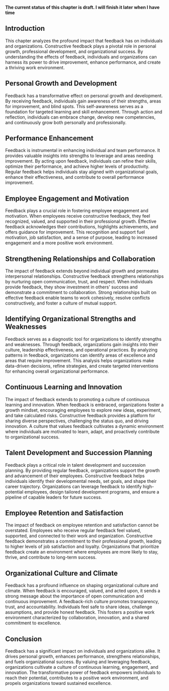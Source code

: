 **The current status of this chapter is draft. I will finish it later when I have time**

Introduction
------------

This chapter analyzes the profound impact that feedback has on individuals and organizations. Constructive feedback plays a pivotal role in personal growth, professional development, and organizational success. By understanding the effects of feedback, individuals and organizations can harness its power to drive improvement, enhance performance, and create a thriving work environment.

Personal Growth and Development
-------------------------------

Feedback has a transformative effect on personal growth and development. By receiving feedback, individuals gain awareness of their strengths, areas for improvement, and blind spots. This self-awareness serves as a foundation for targeted learning and skill enhancement. Through action and reflection, individuals can embrace change, develop new competencies, and continuously grow both personally and professionally.

Performance Enhancement
-----------------------

Feedback is instrumental in enhancing individual and team performance. It provides valuable insights into strengths to leverage and areas needing improvement. By acting upon feedback, individuals can refine their skills, optimize their performance, and achieve higher levels of productivity. Regular feedback helps individuals stay aligned with organizational goals, enhance their effectiveness, and contribute to overall performance improvement.

Employee Engagement and Motivation
----------------------------------

Feedback plays a crucial role in fostering employee engagement and motivation. When employees receive constructive feedback, they feel recognized, valued, and supported in their professional growth. Effective feedback acknowledges their contributions, highlights achievements, and offers guidance for improvement. This recognition and support fuel motivation, job satisfaction, and a sense of purpose, leading to increased engagement and a more positive work environment.

Strengthening Relationships and Collaboration
---------------------------------------------

The impact of feedback extends beyond individual growth and permeates interpersonal relationships. Constructive feedback strengthens relationships by nurturing open communication, trust, and respect. When individuals provide feedback, they show investment in others' success and demonstrate a commitment to collaboration. Strong relationships built on effective feedback enable teams to work cohesively, resolve conflicts constructively, and foster a culture of mutual support.

Identifying Organizational Strengths and Weaknesses
---------------------------------------------------

Feedback serves as a diagnostic tool for organizations to identify strengths and weaknesses. Through feedback, organizations gain insights into their culture, leadership effectiveness, and operational practices. By analyzing patterns in feedback, organizations can identify areas of excellence and areas that require improvement. This analysis helps organizations make data-driven decisions, refine strategies, and create targeted interventions for enhancing overall organizational performance.

Continuous Learning and Innovation
----------------------------------

The impact of feedback extends to promoting a culture of continuous learning and innovation. When feedback is embraced, organizations foster a growth mindset, encouraging employees to explore new ideas, experiment, and take calculated risks. Constructive feedback provides a platform for sharing diverse perspectives, challenging the status quo, and driving innovation. A culture that values feedback cultivates a dynamic environment where individuals are motivated to learn, adapt, and proactively contribute to organizational success.

Talent Development and Succession Planning
------------------------------------------

Feedback plays a critical role in talent development and succession planning. By providing regular feedback, organizations support the growth and advancement of their employees. Constructive feedback helps individuals identify their developmental needs, set goals, and shape their career trajectory. Organizations can leverage feedback to identify high-potential employees, design tailored development programs, and ensure a pipeline of capable leaders for future success.

Employee Retention and Satisfaction
-----------------------------------

The impact of feedback on employee retention and satisfaction cannot be overstated. Employees who receive regular feedback feel valued, supported, and connected to their work and organization. Constructive feedback demonstrates a commitment to their professional growth, leading to higher levels of job satisfaction and loyalty. Organizations that prioritize feedback create an environment where employees are more likely to stay, thrive, and contribute to long-term success.

Organizational Culture and Climate
----------------------------------

Feedback has a profound influence on shaping organizational culture and climate. When feedback is encouraged, valued, and acted upon, it sends a strong message about the importance of open communication and continuous improvement. A feedback-rich culture promotes transparency, trust, and accountability. Individuals feel safe to share ideas, challenge assumptions, and provide honest feedback. This fosters a positive work environment characterized by collaboration, innovation, and a shared commitment to excellence.

Conclusion
----------

Feedback has a significant impact on individuals and organizations alike. It drives personal growth, enhances performance, strengthens relationships, and fuels organizational success. By valuing and leveraging feedback, organizations cultivate a culture of continuous learning, engagement, and innovation. The transformative power of feedback empowers individuals to reach their potential, contributes to a positive work environment, and propels organizations toward sustained excellence.
